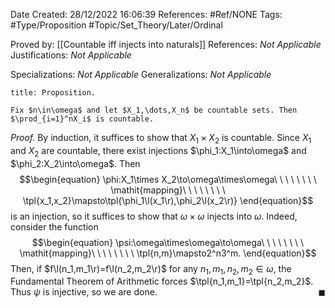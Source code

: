 <div class="topSpace"></div>

Date Created: 28/12/2022 16:06:39
References: #Ref/NONE
Tags: #Type/Proposition #Topic/Set_Theory/Later/Ordinal

Proved by: [[Countable iff injects into naturals]]
References: <i>Not Applicable</i>
Justifications: <i>Not Applicable</i>

Specializations: <i>Not Applicable</i>
Generalizations: <i>Not Applicable</i>

``` ad-Proposition
title: Proposition.

Fix $n\in\omega$ and let $X_1,\dots,X_n$ be countable sets. Then $\prod_{i=1}^nX_i$ is countable.

```

<i>Proof.</i> By induction, it suffices to show that $X_1\times X_2$ is countable. Since $X_1$ and $X_2$ are countable, there exist injections $\phi_1:X_1\into\omega$ and $\phi_2:X_2\into\omega$. Then
$$\begin{equation}
    \phi:X_1\times X_2\to\omega\times\omega\ \ \ \ \ \ \ \ \mathit{mapping}\ \ \ \ \ \ \ \ \tpl{x_1,x_2}\mapsto\tpl{\phi_1\l(x_1\r),\phi_2\l(x_2\r)}
\end{equation}$$
is an injection, so it suffices to show that $\omega\times\omega$ injects into $\omega$. Indeed, consider the function
$$\begin{equation}
    \psi:\omega\times\omega\to\omega\ \ \ \ \ \ \ \ \mathit{mapping}\ \ \ \ \ \ \ \ \tpl{n,m}\mapsto2^n3^m.
\end{equation}$$
Then, if $f\l(n_1,m_1\r)=f\l(n_2,m_2\r)$ for any $n_1,m_1,n_2,m_2\in\omega$, the Fundamental Theorem of Arithmetic forces $\tpl{n_1,m_1}=\tpl{n_2,m_2}$. Thus $\psi$ is injective, so we are done.<span style="float:right;">$\blacksquare$</span>
